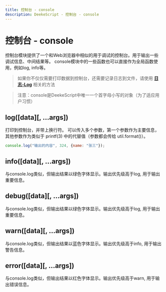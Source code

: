 ```yaml
---
title: 控制台 - console
description: DeekeScript - 控制台 - console
---
```


# 控制台 - console

控制台模块提供了一个和Web浏览器中相似的用于调试的控制台。用于输出一些调试信息、中间结果等。 console模块中的一些函数也可以直接作为全局函数使用，例如log, info等。

> 如果你不仅仅需要打印数据到控制台，还需要记录日志到文件，请使用 __[日志-Log](../log/log.md)__ 相关的方法

> 注意：console是DeekeScript中唯一一个首字母小写的对象（为了适应用户习惯）

## log([data][, ...args])

打印到控制台，并带上换行符。 可以传入多个参数，第一个参数作为主要信息，其他参数作为类似于 printf(3) 中的代替值（参数都会传给 util.format()）。

```javascript
console.log("输出的内容", 324, {name: "张三"});
```

## info([data][, ...args])

与console.log类似，但输出结果以绿色字体显示。输出优先级高于log, 用于输出重要信息。

## debug([data][, ...args])

与console.log类似，但输出结果以绿色字体显示。输出优先级高于log, 用于输出重要信息。

## warn([data][, ...args])

与console.log类似，但输出结果以蓝色字体显示。输出优先级高于info, 用于输出警告信息。

## error([data][, ...args])

与console.log类似，但输出结果以红色字体显示。输出优先级高于warn, 用于输出错误信息。

